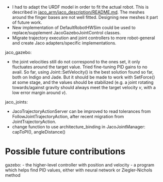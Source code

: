- I had to adapt the URDF model in order to fit the actual robot. This is described in [jaco_arm/jaco\_description/README.md](https://github.com/JenniferBuehler/jb-ros-packs/blob/master/jaco_arm/jaco_description/README.md). The meshes around the finger bases are not well fitted. Designing new meshes it part of future work.
- New implementation of DefaultRobotHWSim could be used to replace/supplement JacoGazeboJointControl classes.
- Migrate trajectory execution and joint controllers to more robot-general and create Jaco adapters/specific implementations.

jaco_gazebo:
- the joint velocities still do not correspond to the ones set, it only fluctuates around the target value. Tried fine-tuning PID gains to  no avail.
   So far, using Joint::SetVelocity() is the best solution found so far, both on Indigo and Jade. But it should be made to work with SetForce()
   at some stage, and the values should be stabilized (e.g. a joint rotating towards/against gravity should always meet the target velocity
   *v*, with a low error margin around *v*).

jaco_joints:

- JacoTrajectoryActionServer can be improved to read tolerances from FollowJointTrajectoryAction, after recent migration from JointTrajectoryAction.
- change function to use architecture_binding in JacoJointManager: capToPI(), angleDistance()

# Possible future contributions

gazebo:
    - the higher-level controller with position and velocity
    - a program which helps find PID values, either with neural network or Ziegler-Nichols method

